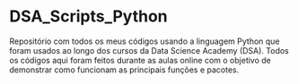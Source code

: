 # DSA_Scripts_Python
 Repositório com todos os meus códigos usando a linguagem Python que foram usados ao longo dos cursos da Data Science Academy (DSA). Todos os códigos aqui foram feitos durante as aulas online com o objetivo de demonstrar como funcionam as principais funções e pacotes.
